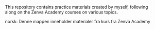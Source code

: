 This repository contains practice materials created by myself, following along on the Zenva Academy courses on various topics.


norsk:
Denne mappen inneholder materialer fra kurs fra Zenva Academy

